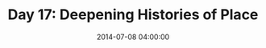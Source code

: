 ---
permalink: /jekyll/update/2014/07/08/day17
redirect_to: http://arounddh.elotroalex.com/jekyll/update/2014/07/08/day17
layout: base_redirect
title:  "Day 17: Deepening Histories of Place"
date:   2014-07-08 04:00:00
categories: jekyll update
---